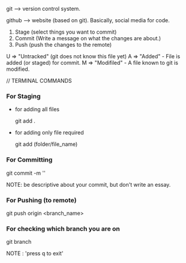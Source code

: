git --> version control system.

github --> website (based on git). Basically, social media for code.

1. Stage (select things you want to commit)
2. Commit (Write a message on what the changes are about.)
3. Push (push the changes to the remote)

U => "Untracked" (git does not know this file yet)
A => "Added" - File is added (or staged) for commit.
M => "Modifiled" - A file known to git is modified.

// TERMINAL COMMANDS

### For Staging

- for adding all files

  git add .

- for adding only file required

  git add <path to file name> (folder/file_name)

### For Committing

git commit -m '<enter your commit message here.>'

NOTE: be descriptive about your commit, but don't write an essay.

### For Pushing (to remote)

git push origin <branch_name>

### For checking which branch you are on

git branch

NOTE : 'press q to exit'
